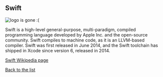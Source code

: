 ## Swift

![logo is gone :(](https://upload.wikimedia.org/wikipedia/commons/thumb/9/9d/Swift_logo.svg/200px-Swift_logo.svg.png "Logo Swift")




Swift is a high-level general-purpose, multi-paradigm, compiled programming language developed by Apple Inc. and the open-source community. Swift compiles to machine code, as it is an LLVM-based compiler. Swift was first released in June 2014, and the Swift toolchain has shipped in Xcode since version 6, released in 2014.


[Swift Wikipedia page](https://en.wikipedia.org/wiki/Swift_(programming_language))

[Back to the list](/home/tomek/Studia/AWWW/lab/lab01/list_page.md)